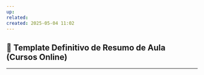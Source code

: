 ```yaml
---
up: 
related: 
created: 2025-05-04 11:02
---
```

## 🧠 Template Definitivo de Resumo de Aula (Cursos Online)




---

